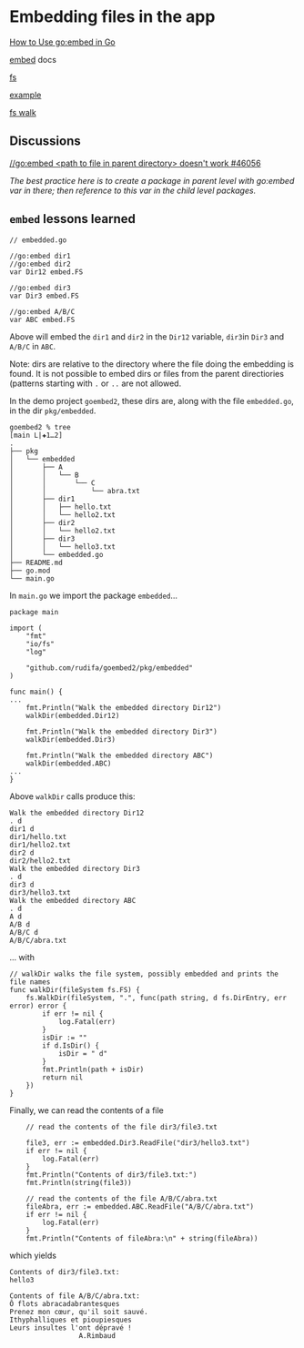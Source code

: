 # Embedding files in the app

[How to Use go:embed in Go](https://blog.jetbrains.com/go/2021/06/09/how-to-use-go-embed-in-go-1-16/)

[embed](https://pkg.go.dev/embed) docs

[fs](https://pkg.go.dev/io/fs@master)

[example](https://www.reddit.com/r/golang/comments/kiuvbq/is_there_any_way_to_walk_an_embedfs_using_the/)

[fs walk](https://bitfieldconsulting.com/golang/filesystems)

## Discussions

[//go:embed \<path to file in parent directory\> doesn't work #46056](https://github.com/golang/go/issues/46056)

_The best practice here is to create a package in parent level with go:embed var in there; then reference to this var in the child level packages._

## `embed` lessons learned


```
// embedded.go

//go:embed dir1
//go:embed dir2
var Dir12 embed.FS

//go:embed dir3
var Dir3 embed.FS

//go:embed A/B/C
var ABC embed.FS
```

Above will embed the `dir1` and `dir2` in the `Dir12` variable, `dir3`in `Dir3` and `A/B/C` in `ABC`.

Note: dirs are relative to the directory where the file doing the embedding is found. It is not possible to embed dirs or files from the parent directiories (patterns starting with `.` or `..` are not allowed.

In the demo project `goembed2`, these dirs are, along with the file `embedded.go`, in the dir `pkg/embedded`.

```
goembed2 % tree                                                                                                        [main L|✚1…2]
.
├── pkg
│   └── embedded
│       ├── A
│       │   └── B
│       │       └── C
│       │           └── abra.txt
│       ├── dir1
│       │   ├── hello.txt
│       │   └── hello2.txt
│       ├── dir2
│       │   └── hello2.txt
│       ├── dir3
│       │   └── hello3.txt
│       └── embedded.go
├── README.md
├── go.mod
└── main.go
```

In `main.go` we import the package `embedded`...

```
package main

import (
	"fmt"
	"io/fs"
	"log"

	"github.com/rudifa/goembed2/pkg/embedded"
)

func main() {
...
	fmt.Println("Walk the embedded directory Dir12")
	walkDir(embedded.Dir12)

	fmt.Println("Walk the embedded directory Dir3")
	walkDir(embedded.Dir3)	
	
	fmt.Println("Walk the embedded directory ABC")
	walkDir(embedded.ABC)
... 
}

```


Above `walkDir` calls produce this:

```
Walk the embedded directory Dir12
. d
dir1 d
dir1/hello.txt
dir1/hello2.txt
dir2 d
dir2/hello2.txt
Walk the embedded directory Dir3
. d
dir3 d
dir3/hello3.txt
Walk the embedded directory ABC
. d
A d
A/B d
A/B/C d
A/B/C/abra.txt
```

... with 

```
// walkDir walks the file system, possibly embedded and prints the file names
func walkDir(fileSystem fs.FS) {
	fs.WalkDir(fileSystem, ".", func(path string, d fs.DirEntry, err error) error {
		if err != nil {
			log.Fatal(err)
		}
		isDir := ""
		if d.IsDir() {
			isDir = " d"
		}
		fmt.Println(path + isDir)
		return nil
	})
}

```

Finally, we can read the contents of a file

```
	// read the contents of the file dir3/file3.txt

	file3, err := embedded.Dir3.ReadFile("dir3/hello3.txt")
	if err != nil {
		log.Fatal(err)
	}
	fmt.Println("Contents of dir3/file3.txt:")
	fmt.Println(string(file3))
	
	// read the contents of the file A/B/C/abra.txt
	fileAbra, err := embedded.ABC.ReadFile("A/B/C/abra.txt")
	if err != nil {
		log.Fatal(err)
	}
	fmt.Println("Contents of fileAbra:\n" + string(fileAbra))
```

which yields

```
Contents of dir3/file3.txt:
hello3

Contents of file A/B/C/abra.txt:
Ô flots abracadabrantesques
Prenez mon cœur, qu'il soit sauvé.
Ithyphalliques et pioupiesques
Leurs insultes l'ont dépravé !
                 A.Rimbaud
```
